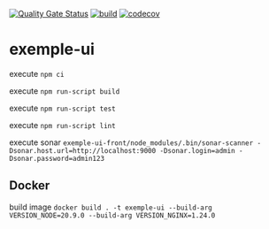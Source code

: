 [![Quality Gate Status](https://sonarcloud.io/api/project_badges/measure?project=doudouchat_exemple-ui&metric=alert_status)](https://sonarcloud.io/dashboard?id=doudouchat_exemple-ui)
[![build](https://github.com/doudouchat/exemple-ui/workflows/build/badge.svg)](https://github.com/doudouchat/exemple-ui/actions)
[![codecov](https://codecov.io/gh/doudouchat/exemple-ui/graph/badge.svg)](https://codecov.io/gh/doudouchat/exemple-ui) 

# exemple-ui

<p>execute <code>npm ci</code></p>
<p>execute <code>npm run-script build</code></p>
<p>execute <code>npm run-script test</code></p>
<p>execute <code>npm run-script lint</code></p>

<p>execute sonar <code>exemple-ui-front/node_modules/.bin/sonar-scanner -Dsonar.host.url=http://localhost:9000 -Dsonar.login=admin -Dsonar.password=admin123</code></p>

## Docker

<p>build image <code>docker build . -t exemple-ui --build-arg VERSION_NODE=20.9.0 --build-arg VERSION_NGINX=1.24.0</code></p>

